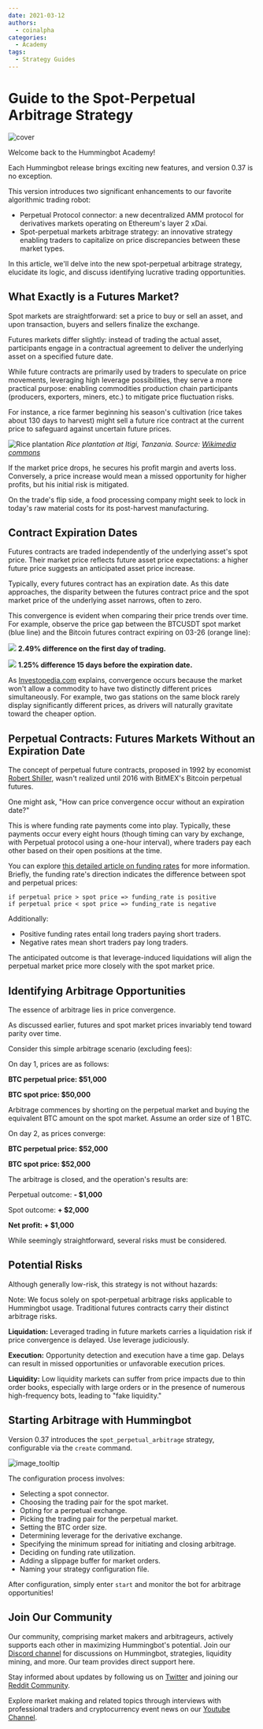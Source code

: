 ```yaml
---
date: 2021-03-12
authors:
  - coinalpha
categories:
  - Academy
tags:
  - Strategy Guides
---
```


# Guide to the Spot-Perpetual Arbitrage Strategy

![cover](cover.webp)

Welcome back to the Hummingbot Academy!

Each Hummingbot release brings exciting new features, and version 0.37 is no exception.

This version introduces two significant enhancements to our favorite algorithmic trading robot:

*   Perpetual Protocol connector: a new decentralized AMM protocol for derivatives markets operating on Ethereum's layer 2 xDai.
*   Spot-perpetual markets arbitrage strategy: an innovative strategy enabling traders to capitalize on price discrepancies between these market types.

In this article, we'll delve into the new spot-perpetual arbitrage strategy, elucidate its logic, and discuss identifying lucrative trading opportunities.

<!-- more -->

## What Exactly is a Futures Market?

Spot markets are straightforward: set a price to buy or sell an asset, and upon transaction, buyers and sellers finalize the exchange.

Futures markets differ slightly: instead of trading the actual asset, participants engage in a contractual agreement to deliver the underlying asset on a specified future date.

While future contracts are primarily used by traders to speculate on price movements, leveraging high leverage possibilities, they serve a more practical purpose: enabling commodities production chain participants (producers, exporters, miners, etc.) to mitigate price fluctuation risks.

For instance, a rice farmer beginning his season's cultivation (rice takes about 130 days to harvest) might sell a future rice contract at the current price to safeguard against uncertain future prices.

![Rice plantation](./rice-plantation1.jpg)
_Rice plantation at Itigi, Tanzania. Source: [Wikimedia commons](https://commons.wikimedia.org/wiki/File:Rice_at_plantation_at_Itigi_Tanzania.jpg)_

If the market price drops, he secures his profit margin and averts loss. Conversely, a price increase would mean a missed opportunity for higher profits, but his initial risk is mitigated.

On the trade's flip side, a food processing company might seek to lock in today's raw material costs for its post-harvest manufacturing.

## Contract Expiration Dates

Futures contracts are traded independently of the underlying asset's spot price. Their market price reflects future asset price expectations: a higher future price suggests an anticipated asset price increase.

Typically, every futures contract has an expiration date. As this date approaches, the disparity between the futures contract price and the spot market price of the underlying asset narrows, often to zero.

This convergence is evident when comparing their price trends over time. For example, observe the price gap between the BTCUSDT spot market (blue line) and the Bitcoin futures contract expiring on 03-26 (orange line):

![](./market-start.png)
**2.49% difference on the first day of trading.**

![](./market-end.png)
**1.25% difference 15 days before the expiration date.**

As [Investopedia.com](https://www.investopedia.com/terms/c/convergence.asp#:~:text=What%20Is%20Convergence%3F,as%20the%20delivery%20date%20approaches.&text=The%20two%20prices%20must%20converge,for%20a%20risk%2Dfree%20profit.) explains, convergence occurs because the market won't allow a commodity to have two distinctly different prices simultaneously. For example, two gas stations on the same block rarely display significantly different prices, as drivers will naturally gravitate toward the cheaper option.

## Perpetual Contracts: Futures Markets Without an Expiration Date

The concept of perpetual future contracts, proposed in 1992 by economist [Robert Shiller](https://en.wikipedia.org/wiki/Robert_J._Shiller), wasn't realized until 2016 with BitMEX's Bitcoin perpetual futures.

One might ask, "How can price convergence occur without an expiration date?"

This is where funding rate payments come into play. Typically, these payments occur every eight hours (though timing can vary by exchange, with Perpetual protocol using a one-hour interval), where traders pay each other based on their open positions at the time.

You can explore [this detailed article on funding rates](https://medium.com/derivadex/what-is-the-funding-rate-for-perpetual-swaps-a0335c4228a9) for more information. Briefly, the funding rate's direction indicates the difference between spot and perpetual prices:



```
if perpetual price > spot price => funding_rate is positive
if perpetual price < spot price => funding_rate is negative
```


Additionally:

*   Positive funding rates entail long traders paying short traders.
*   Negative rates mean short traders pay long traders.

The anticipated outcome is that leverage-induced liquidations will align the perpetual market price more closely with the spot market price.

## Identifying Arbitrage Opportunities

The essence of arbitrage lies in price convergence.

As discussed earlier, futures and spot market prices invariably tend toward parity over time.

Consider this simple arbitrage scenario (excluding fees):

On day 1, prices are as follows:

**BTC perpetual price: $51,000**

**BTC spot price: $50,000**

Arbitrage commences by shorting on the perpetual market and buying the equivalent BTC amount on the spot market. Assume an order size of 1 BTC.

On day 2, as prices converge:

**BTC perpetual price: $52,000**

**BTC spot price: $52,000**

The arbitrage is closed, and the operation's results are:

Perpetual outcome: **- $1,000**

Spot outcome: **+ $2,000**

**Net profit: + $1,000**

While seemingly straightforward, several risks must be considered.

## Potential Risks

Although generally low-risk, this strategy is not without hazards:

Note: We focus solely on spot-perpetual arbitrage risks applicable to Hummingbot usage. Traditional futures contracts carry their distinct arbitrage risks.

**Liquidation:** Leveraged trading in future markets carries a liquidation risk if price convergence is delayed. Use leverage judiciously.

**Execution:** Opportunity detection and execution have a time gap. Delays can result in missed opportunities or unfavorable execution prices.

**Liquidity:** Low liquidity markets can suffer from price impacts due to thin order books, especially with large orders or in the presence of numerous high-frequency bots, leading to "fake liquidity."

## Starting Arbitrage with Hummingbot

Version 0.37 introduces the `spot_perpetual_arbitrage` strategy, configurable via the `create` command.

![](./hbot-config.png "image_tooltip")

The configuration process involves:

- Selecting a spot connector.
- Choosing the trading pair for the spot market.
- Opting for a perpetual exchange.
- Picking the trading pair for the perpetual market.
- Setting the BTC order size.
- Determining leverage for the derivative exchange.
- Specifying the minimum spread for initiating and closing arbitrage.
- Deciding on funding rate utilization.
- Adding a slippage buffer for market orders.
- Naming your strategy configuration file.

After configuration, simply enter `start` and monitor the bot for arbitrage opportunities!

## Join Our Community

Our community, comprising market makers and arbitrageurs, actively supports each other in maximizing Hummingbot's potential. Join our [Discord channel](https://discord.com/invite/2MN3UWg) for discussions on Hummingbot, strategies, liquidity mining, and more. Our team provides direct support here.

Stay informed about updates by following us on [Twitter](https://twitter.com/hummingbot_io) and joining our [Reddit Community](https://www.reddit.com/r/Hummingbot/).

Explore market making and related topics through interviews with professional traders and cryptocurrency event news on our [Youtube Channel](https://www.youtube.com/channel/UCxzzdEnDRbylLMWmaMjywOA?sub_confirmation=1).
